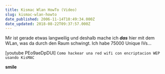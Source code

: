 ```yaml
---
title: Kismac Wlan HowTo (Video)
slug: kismac-wlan-howto
date_published: 2006-11-14T10:49:34.000Z
date_updated: 2018-08-22T09:37:57.000Z
---
```


Mir ist gerade etwas langweilig und deshalb mache ich ***das*** hier mit dem WLan, was da durch den Raum schwingt. Ich habe 75000 Unique IVs...

[youtube PEo9aeDpDUI]
`Como hackear una red wifi con encriptacion WEP usando KisMAC`

**smile**
